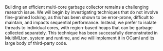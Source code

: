 Building an efficient multi-core garbage collector remains a challenging
research issue. We will begin by investigating techniques that do not
involve fine-grained locking, as this has been shown to be error-prone,
difficult to maintain, and impacts sequential performance. Instead, we
prefer to isolate threads to individual cores, with region-based heaps that
can be garbage collected separately. This technique has been successfully
demonstrated in MultiMLton, system and runtime, and we will implement it in
OCaml and its large body of third-party code.